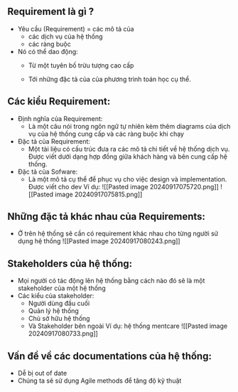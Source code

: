 ## Requirement là gì ?
- Yêu cầu (Requirement) = các mô tả của
	- các dịch vụ của hệ thống
	- các ràng buộc
- Nó có thể dao động:
	- Từ một tuyên bố trừu tượng cao cấp

	- Tới những đặc tả của của phương trình toán học cụ thể.
## Các kiểu Requirement:
- Định nghĩa của Requirement:
	- Là một câu nói trong ngôn ngữ tự nhiên kèm thêm diagrams của dịch vụ của hệ thống cung cấp và các ràng buộc khi chạy
- Đặc tả của Requirement:
	- Một tài liệu có cấu trúc đưa ra các mô tả chi tiết về hệ thống dịch vụ. Được viết dưới dạng hợp đồng giữa khách hàng và bên cung cấp hệ thống.
- Đặc tả của Sofware:
	- Là một mô tả cụ thể để phục vụ cho việc design và implementation. Được viết cho dev
Ví dụ:
![[Pasted image 20240917075720.png]]
![[Pasted image 20240917075815.png]]
## Những đặc tả khác nhau của Requirements:
- Ở trên hệ thống sẽ cần có requirement khác nhau cho từng người sử dụng hệ thống
![[Pasted image 20240917080243.png]]
## Stakeholders của hệ thống:
- Mọi người có tác động lên hệ thống bằng cách nào đó sẽ là một stakeholder của một hệ thống
- Các kiểu của stakeholder:
	- Người dùng đầu cuối
	- Quản lý hệ thống
	- Chủ sở hữu hệ thống
	- Và Stakeholder bên ngoài
Ví dụ: hệ thống mentcare
![[Pasted image 20240917080733.png]]
## Vấn đề về các documentations của hệ thống:
- Dễ bị out of date
- Chúng ta sẽ sử dụng Agile methods để tăng độ kỹ thuật 